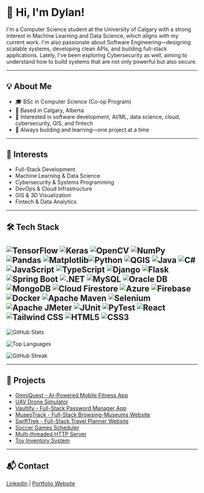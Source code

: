 # 👋 Hi, I'm Dylan!

I'm a Computer Science student at the University of Calgary with a strong interest in Machine Learning and Data Science, which aligns with my current work. I'm also passionate about Software Engineering—designing scalable systems, developing clean APIs, and building full-stack applications. Lately, I've been exploring Cybersecurity as well, aiming to understand how to build systems that are not only powerful but also secure.

---

## 💡 About Me

- 🎓 BSc in Computer Science (Co-op Program)
- 📍 Based in Calgary, Alberta  
- 💼 Interested in software development, AI/ML, data science, cloud, cybersecurity, GIS, and fintech  
- 🚀 Always building and learning—one project at a time

---

## 🎯 Interests

- Full-Stack Development  
- Machine Learning & Data Science  
- Cybersecurity & Systems Programming  
- DevOps & Cloud Infrastructure  
- GIS & 3D Visualization  
- Fintech & Data Analytics

---

## 🛠️ Tech Stack

![TensorFlow](https://img.shields.io/badge/TensorFlow-FF6F00?style=flat&logo=tensorflow&logoColor=white)
![Keras](https://img.shields.io/badge/Keras-D00000?style=flat&logo=keras&logoColor=white)
![OpenCV](https://img.shields.io/badge/OpenCV-5C3EE8?style=flat&logo=opencv&logoColor=white)
![NumPy](https://img.shields.io/badge/NumPy-013243?style=flat&logo=numpy&logoColor=white)
![Pandas](https://img.shields.io/badge/Pandas-150458?style=flat&logo=pandas&logoColor=white)
![Matplotlib](https://img.shields.io/badge/Matplotlib-11557C?style=flat)![Python](https://img.shields.io/badge/Python-3776AB?style=flat&logo=python&logoColor=white) 
![QGIS](https://img.shields.io/badge/QGIS-589632?style=flat&logo=qgis&logoColor=white)
![Java](https://img.shields.io/badge/Java-007396?style=flat&logo=java&logoColor=white)
![C#](https://img.shields.io/badge/C%23-239120?style=flat&logo=c-sharp&logoColor=white)
![JavaScript](https://img.shields.io/badge/JavaScript-F7DF1E?style=flat&logo=javascript&logoColor=black)
![TypeScript](https://img.shields.io/badge/TypeScript-3178C6?style=flat&logo=typescript&logoColor=white)
![Django](https://img.shields.io/badge/Django-092E20?style=flat&logo=django&logoColor=white)
![Flask](https://img.shields.io/badge/Flask-000000?style=flat&logo=flask&logoColor=white)
![Spring Boot](https://img.shields.io/badge/Spring%20Boot-6DB33F?style=flat&logo=spring-boot&logoColor=white)
![.NET](https://img.shields.io/badge/.NET-512BD4?style=flat&logo=dotnet&logoColor=white)
![MySQL](https://img.shields.io/badge/MySQL-4479A1?style=flat&logo=mysql&logoColor=white)
![Oracle DB](https://img.shields.io/badge/Oracle_DB-F80000?style=flat&logo=oracle&logoColor=white)
![MongoDB](https://img.shields.io/badge/MongoDB-47A248?style=flat&logo=mongodb&logoColor=white)
![Cloud Firestore](https://img.shields.io/badge/Cloud_Firestore-FFCA28?style=flat&logo=google-cloud&logoColor=black)
![Azure](https://img.shields.io/badge/Azure-0078D4?style=flat&logo=microsoft-azure&logoColor=white)
![Firebase](https://img.shields.io/badge/Firebase-FFCA28?style=flat&logo=firebase&logoColor=black)
![Docker](https://img.shields.io/badge/Docker-2496ED?style=flat&logo=docker&logoColor=white)
 ![Apache Maven](https://img.shields.io/badge/Apache_Maven-C71A36?style=flat&logo=apachemaven&logoColor=white)
![Selenium](https://img.shields.io/badge/Selenium-43B02A?style=flat&logo=selenium&logoColor=white)
![Apache JMeter](https://img.shields.io/badge/Apache_JMeter-D22128?style=flat&logo=apache&logoColor=white)
![JUnit](https://img.shields.io/badge/JUnit-25A162?style=flat&logo=java&logoColor=white)
![PyTest](https://img.shields.io/badge/PyTest-3776AB?style=flat&logo=python&logoColor=white) 
![React](https://img.shields.io/badge/React-20232A?style=flat&logo=react&logoColor=61DAFB)
![Tailwind CSS](https://img.shields.io/badge/Tailwind_CSS-38B2AC?style=flat&logo=tailwind-css&logoColor=white)
![HTML5](https://img.shields.io/badge/HTML5-E34F26?style=flat&logo=html5&logoColor=white)
![CSS3](https://img.shields.io/badge/CSS3-1572B6?style=flat&logo=css3&logoColor=white)
---

![GitHub Stats](https://github-readme-stats.vercel.app/api?username=dylanrylee&show_icons=true&theme=radical&count_private=true)

![Top Languages](https://github-readme-stats.vercel.app/api/top-langs/?username=dylanrylee&layout=compact&theme=radical)

![GitHub Streak](https://streak-stats.demolab.com/?user=dylanrylee&theme=radical)

---

## 📂 Projects

- [OmniQuest - AI-Powered Mobile Fitness App](https://github.com/dylanrylee/OmniQuest)
- [UAV Drone Simulator](https://github.com/dylanrylee/UAV_Drone_Simulator)
- [Vaultify - Full-Stack Password Manager App](https://github.com/dylanrylee/Vaultify)
- [MuseoTrack - Full-Stack Browsing-Museums Website](https://github.com/dylanrylee/MuseoTrack) 
- [SwiftTrek - Full-Stack Travel Planner Website](https://github.com/dylanrylee/SwiftTrek)
- [Soccer Games Scheduler](https://github.com/dylanrylee/And-Tree-based_AI_Soccer_Scheduler)
- [Multi-threaded HTTP Server](https://github.com/dylanrylee/MultiThreadedWebServer)
- [Toy Inventory System](https://github.com/dylanrylee/ToyStoreAppGUI)

---

## 📬 Contact
[LinkedIn](https://www.linkedin.com/in/dylan-rylee-dizon) | [Portfolio Website](https://dylanrylee.github.io/Portfolio)
